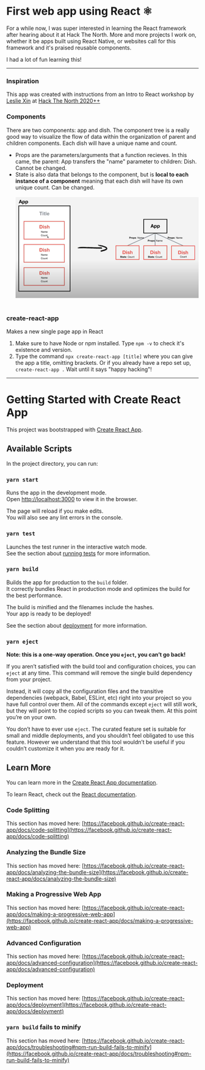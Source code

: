 # First web app using React ⚛️
For a while now, I was super interested in learning the React framework after hearing about it at Hack The North. More and more projects I work on, whether it be apps built using React Native, or websites call for this framework and it's praised reusable components. 

I had a lot of fun learning this!

-----

### Inspiration
This app was created with instructions from an Intro to React workshop by [Leslie Xin](https://github.com/lesliexin) at [Hack The North 2020++](https://hackthenorth.com/)

### Components
There are two components: app and dish. The component tree is a really good way to visualize the flow of data within the organization of parent and children components. Each dish will have a unique name and count. 

- Props are the parameters/arguments that a function recieves. In this came, the parent: App transfers the "name" parameter to children: Dish. Cannot be changed. 
- State is also data that belongs to the component, but is **local to each instance of a component** meaning that each dish will have its own unique count. Can be changed.
<br><br>
<img src="dish.PNG"></img>
<br><br>

### create-react-app
Makes a new single page app in React
1. Make sure to have Node or npm installed. Type `npm -v` to check it's existence and version. 
2. Type the command `npx create-react-app [title]` where you can give the app a title, omitting brackets. Or if you already have a repo set up, `create-react-app .` Wait until it says "happy hacking"!

--------------------
# Getting Started with Create React App

This project was bootstrapped with [Create React App](https://github.com/facebook/create-react-app).

## Available Scripts

In the project directory, you can run:

### `yarn start`

Runs the app in the development mode.\
Open [http://localhost:3000](http://localhost:3000) to view it in the browser.

The page will reload if you make edits.\
You will also see any lint errors in the console.

### `yarn test`

Launches the test runner in the interactive watch mode.\
See the section about [running tests](https://facebook.github.io/create-react-app/docs/running-tests) for more information.

### `yarn build`

Builds the app for production to the `build` folder.\
It correctly bundles React in production mode and optimizes the build for the best performance.

The build is minified and the filenames include the hashes.\
Your app is ready to be deployed!

See the section about [deployment](https://facebook.github.io/create-react-app/docs/deployment) for more information.

### `yarn eject`

**Note: this is a one-way operation. Once you `eject`, you can’t go back!**

If you aren’t satisfied with the build tool and configuration choices, you can `eject` at any time. This command will remove the single build dependency from your project.

Instead, it will copy all the configuration files and the transitive dependencies (webpack, Babel, ESLint, etc) right into your project so you have full control over them. All of the commands except `eject` will still work, but they will point to the copied scripts so you can tweak them. At this point you’re on your own.

You don’t have to ever use `eject`. The curated feature set is suitable for small and middle deployments, and you shouldn’t feel obligated to use this feature. However we understand that this tool wouldn’t be useful if you couldn’t customize it when you are ready for it.

## Learn More

You can learn more in the [Create React App documentation](https://facebook.github.io/create-react-app/docs/getting-started).

To learn React, check out the [React documentation](https://reactjs.org/).

### Code Splitting

This section has moved here: [https://facebook.github.io/create-react-app/docs/code-splitting](https://facebook.github.io/create-react-app/docs/code-splitting)

### Analyzing the Bundle Size

This section has moved here: [https://facebook.github.io/create-react-app/docs/analyzing-the-bundle-size](https://facebook.github.io/create-react-app/docs/analyzing-the-bundle-size)

### Making a Progressive Web App

This section has moved here: [https://facebook.github.io/create-react-app/docs/making-a-progressive-web-app](https://facebook.github.io/create-react-app/docs/making-a-progressive-web-app)

### Advanced Configuration

This section has moved here: [https://facebook.github.io/create-react-app/docs/advanced-configuration](https://facebook.github.io/create-react-app/docs/advanced-configuration)

### Deployment

This section has moved here: [https://facebook.github.io/create-react-app/docs/deployment](https://facebook.github.io/create-react-app/docs/deployment)

### `yarn build` fails to minify

This section has moved here: [https://facebook.github.io/create-react-app/docs/troubleshooting#npm-run-build-fails-to-minify](https://facebook.github.io/create-react-app/docs/troubleshooting#npm-run-build-fails-to-minify)
